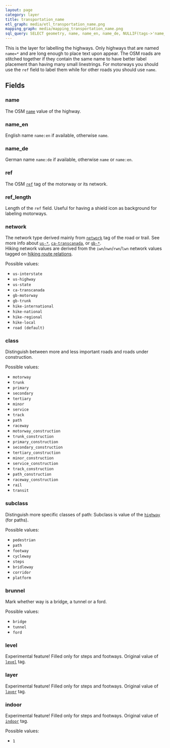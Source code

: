 ```yaml
---
layout: page
category: layer
title: transportation_name
etl_graph: media/etl_transportation_name.png
mapping_graph: media/mapping_transportation_name.png
sql_query: SELECT geometry, name, name_en, name_de, NULLIF(tags->'name_int', '') AS "name_int", NULLIF(tags->'name:latin', '') AS "name:latin", NULLIF(tags->'name:nonlatin', '') AS "name:nonlatin", ref, ref_length, network::text, class::text, subclass, brunnel, layer, level, indoor FROM layer_transportation_name(ST_SetSRID('BOX3D(-20037508.34 -20037508.34, 20037508.34 20037508.34)'::box3d, 3857 ), 14)
---
```

This is the layer for labelling the highways. Only highways that are named `name=*` and are long enough
to place text upon appear. The OSM roads are stitched together if they contain the same name
to have better label placement than having many small linestrings.
For motorways you should use the `ref` field to label them while for other roads you should use `name`.

## Fields

### name

The OSM [`name`](http://wiki.openstreetmap.org/wiki/Highways#Names_and_references) value of the highway.

### name_en

English name `name:en` if available, otherwise `name`.

### name_de

German name `name:de` if available, otherwise `name` or `name:en`.

### ref

The OSM [`ref`](http://wiki.openstreetmap.org/wiki/Key:ref) tag of the motorway or its network.

### ref_length

Length of the `ref` field. Useful for having a shield icon as background for labeling motorways.

### network

The network type derived mainly from [`network`](http://wiki.openstreetmap.org/wiki/Key:network) tag of the road or trail.
See more info about [`us-*`](http://wiki.openstreetmap.org/wiki/Road_signs_in_the_United_States),
[`ca-transcanada`](https://en.wikipedia.org/wiki/Trans-Canada_Highway),
or [`gb-*`](http://wiki.openstreetmap.org/wiki/United_Kingdom_Tagging_Guidelines#UK_roads).  
Hiking network values are derived from the `iwn`/`nwn`/`rwn`/`lwn` network values tagged on 
[hiking route relations](https://wiki.openstreetmap.org/wiki/Tag:route=hiking).

Possible values:

- `us-interstate`
- `us-highway`
- `us-state`
- `ca-transcanada`
- `gb-motorway`
- `gb-trunk`
- `hike-international`
- `hike-national`
- `hike-regional`
- `hike-local`
- `road (default)`


### class

Distinguish between more and less important roads and roads under construction.

Possible values:

- `motorway`
- `trunk`
- `primary`
- `secondary`
- `tertiary`
- `minor`
- `service`
- `track`
- `path`
- `raceway`
- `motorway_construction`
- `trunk_construction`
- `primary_construction`
- `secondary_construction`
- `tertiary_construction`
- `minor_construction`
- `service_construction`
- `track_construction`
- `path_construction`
- `raceway_construction`
- `rail`
- `transit`


### subclass

Distinguish more specific classes of path:
Subclass is value of the
[`highway`](http://wiki.openstreetmap.org/wiki/Key:highway) (for paths).

Possible values:

- `pedestrian`
- `path`
- `footway`
- `cycleway`
- `steps`
- `bridleway`
- `corridor`
- `platform`


### brunnel

Mark whether way is a bridge, a tunnel or a ford.

Possible values:

- `bridge`
- `tunnel`
- `ford`


### level

Experimental feature! Filled only for steps and footways. Original
value of [`level`](http://wiki.openstreetmap.org/wiki/Key:level) tag.

### layer

Experimental feature! Filled only for steps and footways. Original
value of [`layer`](http://wiki.openstreetmap.org/wiki/Key:layer) tag.

### indoor

Experimental feature! Filled only for steps and footways. Original
value of [`indoor`](http://wiki.openstreetmap.org/wiki/Key:indoor) tag.

Possible values:

- `1`





